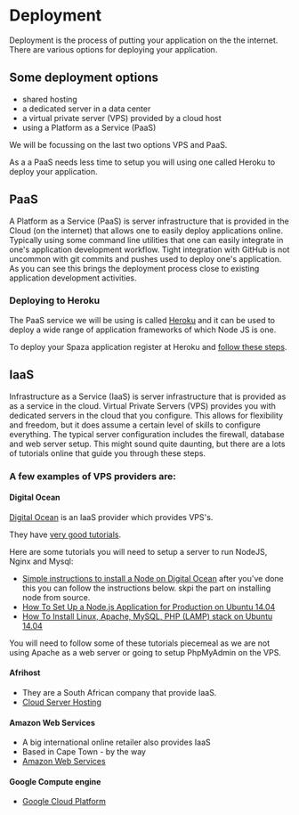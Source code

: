 # Deployment

Deployment is the process of putting your application on the the internet.  There are various options for deploying your application.

## Some deployment options

* shared hosting
* a dedicated server in a data center
* a virtual private server (VPS) provided by a cloud host
* using a Platform as a Service (PaaS)

We will be focussing on the last two options VPS and PaaS.

As a a PaaS needs less time to setup you will using one called Heroku to deploy your application.

## PaaS

A Platform as a Service (PaaS) is server infrastructure that is provided in the Cloud (on the internet) that allows one to easily deploy applications online. Typically using some command line utilities that one can easily integrate in one's application development workflow. Tight integration with GitHub is not uncommon with git commits and pushes used to deploy one's application. As you can see this brings the deployment process close to existing application development activities.

### Deploying to Heroku

The PaaS service we will be using is called [Heroku](http://heroku.com/) and it can be used to deploy a wide range of application frameworks of which Node JS is one.

To deploy your Spaza application register at Heroku and [follow these steps](https://devcenter.heroku.com/articles/deploying-nodejs).

## IaaS

Infrastructure as a Service (IaaS) is server infrastructure that is provided as as a service in the cloud. Virtual Private Servers (VPS) provides you with dedicated servers in the cloud that you configure. This allows for flexibility and freedom, but it does assume a certain level of skills to configure everything. The typical server configuration includes the firewall, database and web server setup. This might sound quite daunting, but there are a lots of tutorials online that guide you through these steps.

### A few examples of VPS providers are:

#### Digital Ocean

[Digital Ocean](https://www.digitalocean.com) is an IaaS provider which provides VPS's.

They have [very good tutorials](https://www.digitalocean.com/community/tutorials).

Here are some tutorials you will need to setup a server to run NodeJS, Nginx and Mysql:

* [Simple instructions to install a Node on Digital Ocean](./NodeServerOnDigitalOcean.md) after you've done this you can follow the instructions below. skpi the part on installing node from source. 
* [How To Set Up a Node.js Application for Production on Ubuntu 14.04](https://www.digitalocean.com/community/tutorials/how-to-set-up-a-node-js-application-for-production-on-ubuntu-14-04)
* [How To Install Linux, Apache, MySQL, PHP (LAMP) stack on Ubuntu 14.04](https://www.digitalocean.com/community/tutorials/how-to-install-linux-apache-mysql-php-lamp-stack-on-ubuntu-14-04)

You will need to follow some of these tutorials piecemeal as we are not using Apache as a web server or going to setup PhpMyAdmin on the VPS.

#### Afrihost

* They are a South African company that provide IaaS.
* [Cloud Server Hosting](https://www.afrihost.com/site/product/cloud_hosting)

#### Amazon Web Services

* A big international online retailer also provides IaaS
* Based in Cape Town - by the way
* [Amazon Web Services](http://aws.amazon.com/free/)

#### Google Compute engine

* [Google Cloud Platform](https://cloud.google.com/compute/)
